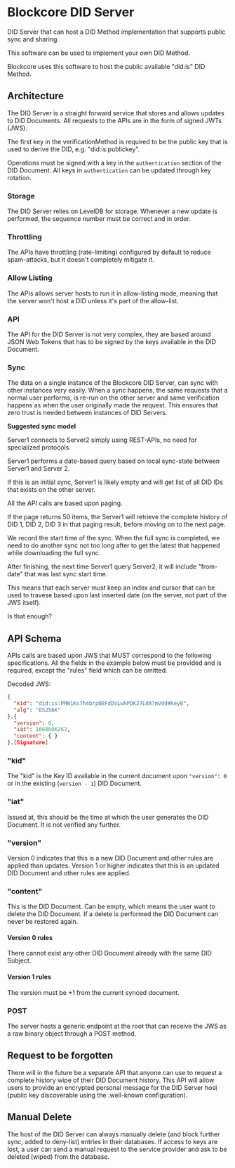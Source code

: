 # Blockcore DID Server

DID Server that can host a DID Method implementation that supports public sync and sharing.

This software can be used to implement your own DID Method.

Blockcore uses this software to host the public available "did:is" DID Method.

## Architecture

The DID Server is a straight forward service that stores and allows updates to DID Documents. All requests to the APIs are in the form of signed JWTs (JWS).

The first key in the verificationMethod is required to be the public key that is used to derive the DID, e.g. "did:is:publickey".

Operations must be signed with a key in the `authentication` section of the DID Document. All keys in `authentication` can be updated through key rotation.

### Storage

The DID Server relies on LevelDB for storage. Whenever a new update is performed, the sequence number must be correct and in order.

### Throttling

The APIs have throttling (rate-limiting) configured by default to reduce spam-attacks, but it doesn't completely mitigate it.

### Allow Listing

The APIs allows server hosts to run it in allow-listing mode, meaning that the server won't host a DID unless it's part of the allow-list.

### API

The API for the DID Server is not very complex, they are based around JSON Web Tokens that has to be signed by the keys available in the DID Document.

### Sync

The data on a single instance of the Blockcore DID Server, can sync with other instances very easily. When a sync happens, the same requests that a normal user performs, is re-run on the other server and same verification happens as when the user originally made the request. This ensures that zero trust is needed between instances of DID Servers.

**Suggested sync model**

Server1 connects to Server2 simply using REST-APIs, no need for specialized protocols.

Server1 performs a date-based query based on local sync-state between Server1 and Server 2.

If this is an initial sync, Server1 is likely empty and will get list of all DID IDs that exists on the other server.

All the API calls are based upon paging.

If the page returns 50 items, the Server1 will retrieve the complete history of DID 1, DID 2, DID 3 in that paging result, before moving on to the next page.

We record the start time of the sync. When the full sync is completed, we need to do another sync not too long after to get the latest that happened while downloading the full sync.

After finishing, the next time Server1 query Server2, it will include "from-date" that was last sync start time.

This means that each server must keep an index and cursor that can be used to travese based upon last inserted date (on the server, not part of the JWS itself).

Is that enough?

## API Schema

APIs calls are based upon JWS that MUST correspond to the following specifications. All the fields in the example below must be provided and is required, except the "rules" field which can be omitted.

Decoded JWS:

```json
{
  "kid": "did:is:PMW1Ks7h4brpN8FdDVLwhPDKJ7LdA7mVdd#key0",
  "alg": "ES256K"
}.{
  "version": 0,
  "iat": 1668606262,
  "content": { }
}.[Signature]
```

### "kid"

The "kid" is the Key ID available in the current document upon `"version": 0` or in the existing (`version - 1`) DID Document.

### "iat"

Issued at, this should be the time at which the user generates the DID Document. It is not verified any further.

### "version"

Version 0 indicates that this is a new DID Document and other rules are applied than updates.
Version 1 or higher indicates that this is an updated DID Document and other rules are applied.

### "content"

This is the DID Document. Can be empty, which means the user want to delete the DID Document. If a delete is performed the DID Document can never be restored again.

#### Version 0 rules

There cannot exist any other DID Document already with the same DID Subject.

#### Version 1 rules

The version must be +1 from the current synced document.

### POST

The server hosts a generic endpoint at the root that can receive the JWS as a raw binary object through a POST method.

## Request to be forgotten

There will in the future be a separate API that anyone can use to request a complete history wipe of their DID Document history. This API will allow users to provide an encrypted personal message for the DID Server host (public key discoverable using the .well-known configuration).

## Manual Delete

The host of the DID Server can always manually delete (and block further sync, added to deny-list) entries in their databases. If access to keys are lost, a user can send a manual request to the service provider and ask to be deleted (wiped) from the database.

